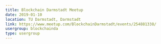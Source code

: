 ```yaml
---
title: Blockchain Darmstadt Meetup
date: 2019-01-10
location: TU Darmstadt, Darmstadt
link: https://www.meetup.com/BlockchainDarmstadt/events/254881338/
usergroup: blockchainda
type: usergroup
---
```

